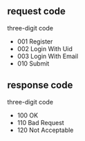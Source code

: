 ## request code
three-digit code
- 001 Register
- 002 Login With Uid
- 003 Login With Email
- 010 Submit

## response code
three-digit code
- 100 OK
- 110 Bad Request
- 120 Not Acceptable

